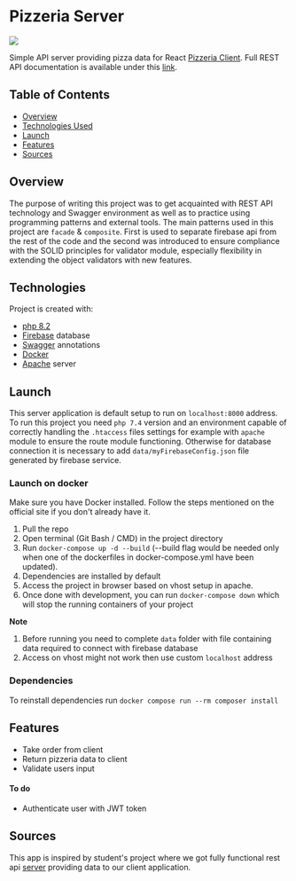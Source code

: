 # Pizzeria Server 
![](https://shields.io/travis/kentcdodds/starwars-names.svg)

Simple API server providing pizza data for React [Pizzeria Client](https://github.com/kabix09/PizzeriaClient).
Full REST API documentation is available under this [link](https://app.swaggerhub.com/apis-docs/kabix09/pizzeria-api/0.1). 

## Table of Contents
* [Overview](#overview)
* [Technologies Used](#technologies)
* [Launch](#launch)
* [Features](#features)
* [Sources](#sources)

## Overview
The purpose of writing this project was to get acquainted with REST API technology and Swagger environment as well as to practice using programming patterns and external tools.
The main patterns used in this project are `facade` & `composite`. 
First is used to separate firebase api from the rest of the code and the second was introduced to ensure compliance with the SOLID principles for validator module, especially flexibility in extending the object validators with new features. 

## Technologies
Project is created with:
* [php 8.2](https://www.php.net/)
* [Firebase](https://firebase.google.com/) database
* [Swagger](https://swagger.io/) annotations
* [Docker](https://www.docker.com/)
* [Apache](https://httpd.apache.org/) server

## Launch
This server application is default setup to run on `localhost:8000` address. To run this project you need `php 7.4` version and an environment capable of correctly handling the `.htaccess` files settings for example with `apache` module to ensure the route module functioning.
Otherwise for database connection it is necessary to add `data/myFirebaseConfig.json` file generated by firebase service.

### Launch on docker
Make sure you have Docker installed. Follow the steps mentioned on the official site if you don't already have it.

1. Pull the repo
2. Open terminal (Git Bash / CMD) in the project directory
3. Run `docker-compose up -d --build` (--build flag would be needed only when one of the dockerfiles in docker-compose.yml have been updated).
4. Dependencies are installed by default
5. Access the project in browser based on vhost setup in apache. 
6. Once done with development, you can run `docker-compose down` which will stop the running containers of your project

**Note**
1. Before running you need to complete `data` folder with file containing data required to connect with firebase database
2. Access on vhost might not work then use custom `localhost` address

### Dependencies
To reinstall dependencies run `docker compose run --rm composer install`

## Features
* Take order from client
* Return pizzeria data to client
* Validate users input
#### To do
* Authenticate user with JWT token

## Sources
This app is inspired by student's project where we got fully functional rest api [server](https://github.com/DzixxxVizlib/UAM-WMI-NFW) providing data to our client application.